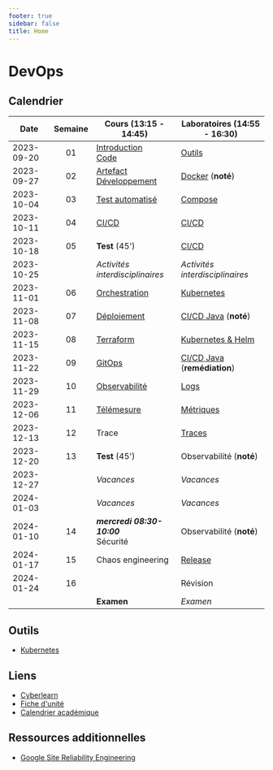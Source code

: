 ```yaml
---
footer: true
sidebar: false
title: Home
---
```


# DevOps

## Calendrier

| Date       | Semaine | Cours (13:15 - 14:45)                                            | Laboratoires (14:55 - 16:30)                     |
| ---------- | :-----: | ---------------------------------------------------------------- | ------------------------------------------------ |
| 2023-09-20 |   01    | [Introduction](./lessons/introduction)<br>[Code](./lessons/code) | [Outils](./labs/tools)                           |
| 2023-09-27 |   02    | [Artefact](./lessons/artefact)<br>[Développement](./lessons/dev) | [Docker](./labs/docker) (**noté**)               |
| 2023-10-04 |   03    | [Test automatisé](./lessons/test)                                | [Compose](./labs/compose)                        |
| 2023-10-11 |   04    | [CI/CD](./lessons/cicd)                                          | [CI/CD](./labs/cicd)                             |
| 2023-10-18 |   05    | **Test** (45')                                                   | [CI/CD](./labs/cicd)                             |
| 2023-10-25 |         | _Activités interdisciplinaires_                                  | _Activités interdisciplinaires_                  |
| 2023-11-01 |   06    | [Orchestration](./lessons/orchestration)                         | [Kubernetes](./labs/kubernetes)                  |
| 2023-11-08 |   07    | [Déploiement](./lessons/deploy)                                  | [CI/CD Java](./labs/cicd-java) (**noté**)        |
| 2023-11-15 |   08    | [Terraform](./lessons/terraform)                                 | [Kubernetes & Helm](./labs/kubernetes-helm)      |
| 2023-11-22 |   09    | [GitOps](./lessons/gitops)                                       | [CI/CD Java](./labs/cicd-java) (**remédiation**) |
| 2023-11-29 |   10    | [Observabilité](./lessons/observability)                         | [Logs](./labs/logs)                              |
| 2023-12-06 |   11    | [Télémesure](./lessons/telemetry)                                | [Métriques](./labs/metrics)                      |
| 2023-12-13 |   12    | Trace                                                            | [Traces](./labs/traces)                          |
| 2023-12-20 |   13    | **Test** (45')                                                   | Observabilité (**noté**)                         |
| 2023-12-27 |         | _Vacances_                                                       | _Vacances_                                       |
| 2024-01-03 |         | _Vacances_                                                       | _Vacances_                                       |
| 2024-01-10 |   14    | **_mercredi 08:30-10:00_**<br>Sécurité                           | Observabilité (**noté**)                         |
| 2024-01-17 |   15    | Chaos engineering                                                | [Release](./labs/release)                        |
| 2024-01-24 |   16    |                                                                  | Révision                                         |
|            |         | **Examen**                                                       | _Examen_                                         |

## Outils

- [Kubernetes](./tools/kubernetes)

## Liens

- [Cyberlearn](https://cyberlearn.hes-so.ch/course/view.php?id=9480)
- [Fiche d'unité](https://gaps.heig-vd.ch/public/fiches/uv/uv.php?id=7181&plan=792)
- [Calendrier académique](https://heig-vd.ch/formation/bachelor/calendrier-academique/)

## Ressources additionnelles

- [Google Site Reliability Engineering](https://sre.google/)

<script setup>
import { onMounted, nextTick } from 'vue'

const date = new Date()
const day = date.getDay()
const currentDate = new Date(date.setDate(date.getDate() - day + (day === 0 ? -4 : 3)))
const dateText = currentDate.toISOString().split('T')[0]
const weekend = day === 0 || day === 6

onMounted(() => {
    Array.from(document.querySelectorAll("td"))
        .filter(a => a.textContent === dateText)
        .forEach(element => {
            const parent = element.parentElement
            parent.classList.add("current", weekend ? "weekend" : "week")
            nextTick(() => parent.scrollIntoView({ behavior: 'smooth' }))
        })
})
</script>
